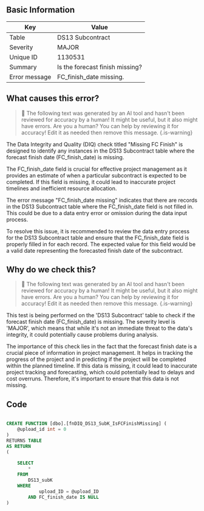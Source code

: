 ## Basic Information
| Key         | Value          |
|-------------|----------------|
| Table       | DS13 Subcontract |
| Severity    | MAJOR |
| Unique ID   | 1130531   |
| Summary     | Is the forecast finish missing? |
| Error message | FC_finish_date missing. |

## What causes this error?

> :robot: The following text was generated by an AI tool and hasn't been reviewed for accuracy by a human! It might be useful, but it also might have errors. Are you a human? You can help by reviewing it for accuracy! Edit it as needed then remove this message.
{.is-warning}

The Data Integrity and Quality (DIQ) check titled "Missing FC Finish" is designed to identify any instances in the DS13 Subcontract table where the forecast finish date (FC_finish_date) is missing. 

The FC_finish_date field is crucial for effective project management as it provides an estimate of when a particular subcontract is expected to be completed. If this field is missing, it could lead to inaccurate project timelines and inefficient resource allocation.

The error message "FC_finish_date missing" indicates that there are records in the DS13 Subcontract table where the FC_finish_date field is not filled in. This could be due to a data entry error or omission during the data input process.

To resolve this issue, it is recommended to review the data entry process for the DS13 Subcontract table and ensure that the FC_finish_date field is properly filled in for each record. The expected value for this field would be a valid date representing the forecasted finish date of the subcontract.
## Why do we check this?

> :robot: The following text was generated by an AI tool and hasn't been reviewed for accuracy by a human! It might be useful, but it also might have errors. Are you a human? You can help by reviewing it for accuracy! Edit it as needed then remove this message.
{.is-warning}

This test is being performed on the 'DS13 Subcontract' table to check if the forecast finish date (FC_finish_date) is missing. The severity level is 'MAJOR', which means that while it's not an immediate threat to the data's integrity, it could potentially cause problems during analysis. 

The importance of this check lies in the fact that the forecast finish date is a crucial piece of information in project management. It helps in tracking the progress of the project and in predicting if the project will be completed within the planned timeline. If this data is missing, it could lead to inaccurate project tracking and forecasting, which could potentially lead to delays and cost overruns. Therefore, it's important to ensure that this data is not missing.
## Code

```sql

CREATE FUNCTION [dbo].[fnDIQ_DS13_SubK_IsFCFinishMissing] (
	@upload_id int = 0
)
RETURNS TABLE
AS RETURN
(
	
	SELECT
		*
	FROM 
		DS13_subK
	WHERE 
			upload_ID = @upload_ID 
		AND FC_finish_date IS NULL
)
```
